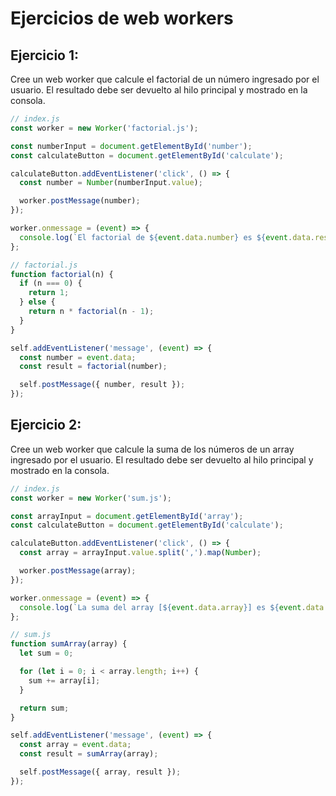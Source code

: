 # Ejercicios de web workers
## Ejercicio 1:

Cree un web worker que calcule el factorial de un número ingresado por el usuario. El resultado debe ser devuelto al hilo principal y mostrado en la consola.

```javascript
// index.js
const worker = new Worker('factorial.js');

const numberInput = document.getElementById('number');
const calculateButton = document.getElementById('calculate');

calculateButton.addEventListener('click', () => {
  const number = Number(numberInput.value);

  worker.postMessage(number);
});

worker.onmessage = (event) => {
  console.log(`El factorial de ${event.data.number} es ${event.data.result}`);
};

// factorial.js
function factorial(n) {
  if (n === 0) {
    return 1;
  } else {
    return n * factorial(n - 1);
  }
}

self.addEventListener('message', (event) => {
  const number = event.data;
  const result = factorial(number);

  self.postMessage({ number, result });
});
```

## Ejercicio 2:

Cree un web worker que calcule la suma de los números de un array ingresado por el usuario. El resultado debe ser devuelto al hilo principal y mostrado en la consola.

```javascript
// index.js
const worker = new Worker('sum.js');

const arrayInput = document.getElementById('array');
const calculateButton = document.getElementById('calculate');

calculateButton.addEventListener('click', () => {
  const array = arrayInput.value.split(',').map(Number);

  worker.postMessage(array);
});

worker.onmessage = (event) => {
  console.log(`La suma del array [${event.data.array}] es ${event.data.result}`);
};

// sum.js
function sumArray(array) {
  let sum = 0;

  for (let i = 0; i < array.length; i++) {
    sum += array[i];
  }

  return sum;
}

self.addEventListener('message', (event) => {
  const array = event.data;
  const result = sumArray(array);

  self.postMessage({ array, result });
});
```